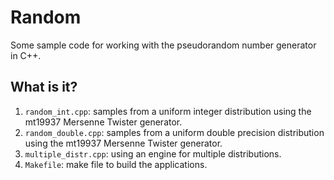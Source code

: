 # Random
Some sample code for working with the pseudorandom number generator in
C++.

## What is it?
1. `random_int.cpp`: samples from a uniform integer distribution using
    the mt19937 Mersenne Twister generator.
1. `random_double.cpp`: samples from a uniform double precision
    distribution using the mt19937 Mersenne Twister generator.
1. `multiple_distr.cpp`: using an engine for multiple distributions.
1. `Makefile`: make file to build the applications.
